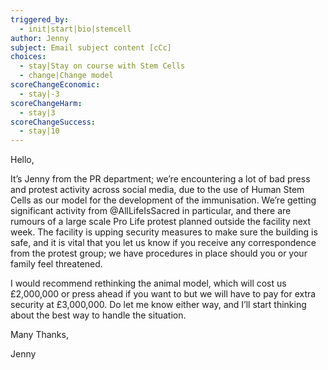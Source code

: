 ```yaml
---
triggered_by:
  - init|start|bio|stemcell
author: Jenny
subject: Email subject content [cCc]
choices:
  - stay|Stay on course with Stem Cells
  - change|Change model
scoreChangeEconomic:
  - stay|-3
scoreChangeHarm:
  - stay|3
scoreChangeSuccess:
  - stay|10
---
```

Hello, 

It’s Jenny from the PR department; we’re encountering a lot of bad press and protest activity across social media, due to the use of Human Stem Cells as our model for the development of the immunisation. We’re getting significant activity from @AllLifeIsSacred in particular, and there are rumours of a large scale Pro Life protest planned outside the facility next week. The facility is upping security measures to make sure the building is safe, and it is vital that you let us know if you receive any correspondence from the protest group; we have procedures in place should you or your family feel threatened. 
 
I would recommend rethinking the animal model, which will cost us £2,000,000 or press ahead if you want to but we will have to pay for extra security at £3,000,000. Do let me know either way, and I’ll start thinking about the best way to handle the situation. 

Many Thanks,

Jenny

